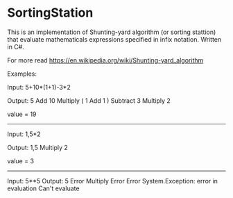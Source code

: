 # SortingStation

This is an implementation of Shunting-yard algorithm (or sorting stattion) that evaluate mathematicals expressions specified in infix notation. Written in C#.

For more read https://en.wikipedia.org/wiki/Shunting-yard_algorithm


Examples:

Input:
5+10*(1+1)-3*2

Output:
   5
   Add
   10
   Multiply
   (
   1
   Add
   1
   )
   Subtract
   3
   Multiply
   2

 value = 19
_______________________
Input:
 1,5*2

Output:
   1,5
   Multiply
   2

 value = 3
_______________________

Input:
5**5
Output:
   5
   Error
   Multiply
   Error
   Error
System.Exception: error in evaluation
Can't evaluate